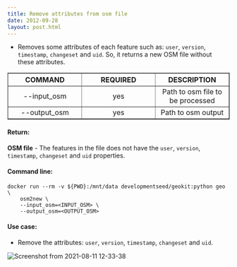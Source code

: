 ```yaml
---
title: Remove attributes from osm file
date: 2012-09-28
layout: post.html
---
```


- Removes some attributes of each feature such as: `user`, `version`, `timestamp`, `changeset` and `uid`. So, it returns a new OSM file without these attributes.

<table border>
	<tr>
		<th style="width: 30%;">COMMAND</th> 
        <th style="width: 30%;">REQUIRED</th> 
        <th style="width: 30%;">DESCRIPTION</th>
	</tr>
	<tr>
		<td style="text-align: center; vertical-align: middle;">--input_osm</td> 
        <td style="text-align: center; vertical-align: middle;">yes</td>
        <td style="text-align: center; vertical-align: middle;">Path to osm file to be processed</td>
	</tr>
    <tr>
		<td style="text-align: center; vertical-align: middle;">--output_osm</td> 
        <td style="text-align: center; vertical-align: middle;">yes</td>
        <td style="text-align: center; vertical-align: middle;">Path to osm output</td>
	</tr>
</table>

#### Return:

**OSM file** - The features in the file does not have the `user`, `version`, `timestamp`, `changeset` and `uid` properties.

#### Command line:

```
docker run --rm -v ${PWD}:/mnt/data developmentseed/geokit:python geo \
    osm2new \
    --input_osm=<INPUT_OSM> \
    --output_osm=<OUTPUT_OSM>
```

#### Use case:

- Remove the attributes: `user`, `version`, `timestamp`, `changeset` and `uid`.

![Screenshot from 2021-08-11 12-33-38](https://user-images.githubusercontent.com/11504548/129076313-52183872-f2c3-4cc7-95b7-dc35a86eb950.png)
